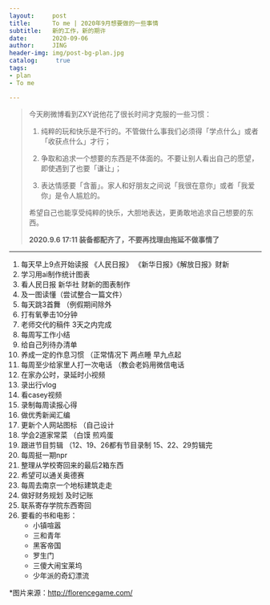 ```yaml
---
layout:     post
title:      To me | 2020年9月想要做的一些事情
subtitle:   新的工作，新的期许
date:       2020-09-06
author:     JING
header-img: img/post-bg-plan.jpg
catalog: 	 true
tags:
- plan
- To me

---
```




> 今天刷微博看到ZXY说他花了很长时间才克服的一些习惯：
>
> 1. 纯粹的玩和快乐是不行的。不管做什么事我们必须得「学点什么」或者「收获点什么」才行；
>
> 2. 争取和追求一个想要的东西是不体面的。不要让别人看出自己的愿望，即使遇到了也要「谦让」；
>
> 3. 表达情感要「含蓄」。家人和好朋友之间说「我很在意你」或者「我爱你」是令人尴尬的。
>
> 希望自己也能享受纯粹的快乐，大胆地表达，更勇敢地追求自己想要的东西。
>
> 
>
> **2020.9.6 17:11  装备都配齐了，不要再找理由拖延不做事情了**



------



1. 每天早上9点开始读报 《人民日报》 《新华日报》《解放日报》财新
2. 学习用ai制作统计图表
3. 看人民日报 新华社 财新的图表制作
4. 及一图读懂（尝试整合一篇文件）
5. 每天跳3首舞 （例假期间除外 
6. 打有氧拳击10分钟
7. 老师交代的稿件 3天之内完成
8. 每周写工作小结
9. 给自己列待办清单
10. 养成一定的作息习惯 （正常情况下 两点睡 早九点起
11. 每周至少给家里人打一次电话 （教会老妈用微信电话
12. 在家办公时，录延时小视频
13. 录出行vlog
14. 看casey视频 
15. 录制每周读报心得
16. 做优秀新闻汇编
17. 更新个人网站图标 （自己设计
18. 学会2道家常菜 （白馍 煎鸡蛋
19. 跟进节目剪辑 （12、19、26都有节目录制 15、22、29剪辑完
20. 每周挺一期npr
21. 整理从学校寄回来的最后2箱东西
22. 希望可以通关奥德赛
23. 每周去南京一个地标建筑走走
24. 做好财务规划 及时记账
25. 联系寄存学院东西寄回
26. 要看的书和电影：
    - 小镇喧嚣
    - 三和青年
    - 黑客帝国
    - 罗生门
    - 三傻大闹宝莱坞
    - 少年派的奇幻漂流



*图片来源：http://florencegame.com/